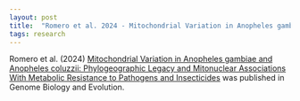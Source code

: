 ```yaml
---
layout: post
title:  "Romero et al. 2024 - Mitochondrial Variation in Anopheles gambiae and Anopheles coluzzii: Phylogeographic Legacy and Mitonuclear Associations With Metabolic Resistance to Pathogens and Insecticides"
tags: research
---
```


Romero et al. (2024) [Mitochondrial Variation in Anopheles gambiae and Anopheles coluzzii: Phylogeographic Legacy and Mitonuclear Associations With Metabolic Resistance to Pathogens and Insecticides](https://doi.org/10.1093/gbe/evae172) was published
in Genome Biology and Evolution.

